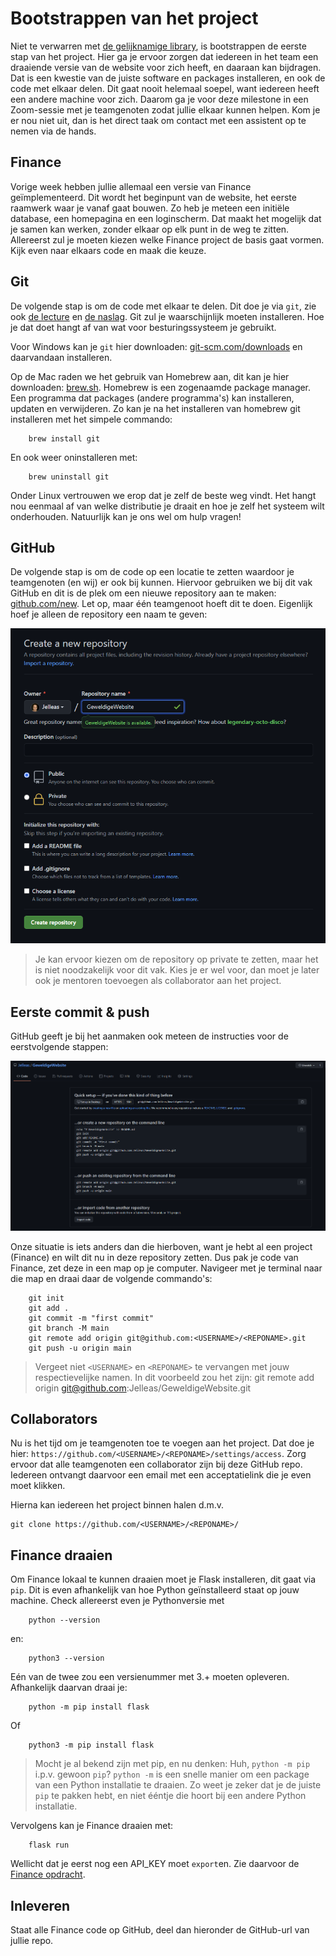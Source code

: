 # Bootstrappen van het project

Niet te verwarren met [de gelijknamige library](https://getbootstrap.com/), is bootstrappen de eerste stap van het project. Hier ga je ervoor zorgen dat iedereen in het team een draaiende versie van de website voor zich heeft, en daaraan kan bijdragen. Dat is een kwestie van de juiste software en packages installeren, en ook de code met elkaar delen. Dit gaat nooit helemaal soepel, want iedereen heeft een andere machine voor zich. Daarom ga je voor deze milestone in een Zoom-sessie met je teamgenoten zodat jullie elkaar kunnen helpen. Kom je er nou niet uit, dan is het direct taak om contact met een assistent op te nemen via de hands.


## Finance

Vorige week hebben jullie allemaal een versie van Finance geïmplementeerd. Dit wordt het beginpunt van de website, het eerste raamwerk waar je vanaf gaat bouwen. Zo heb je meteen een initiële database, een homepagina en een loginscherm. Dat maakt het mogelijk dat je samen kan werken, zonder elkaar op elk punt in de weg te zitten. Allereerst zul je moeten kiezen welke Finance project de basis gaat vormen. Kijk even naar elkaars code en maak die keuze.


## Git

De volgende stap is om de code met elkaar te delen. Dit doe je via `git`, zie ook [de lecture](/lectures/git) en [de naslag](/naslag/git). Git zul je waarschijnlijk moeten installeren. Hoe je dat doet hangt af van wat voor besturingssysteem je gebruikt. 

Voor Windows kan je `git` hier downloaden: [git-scm.com/downloads](https://git-scm.com/downloads) en daarvandaan installeren. 

Op de Mac raden we het gebruik van Homebrew aan, dit kan je hier downloaden: [brew.sh](https://brew.sh/). Homebrew is een zogenaamde package manager. Een programma dat packages (andere programma's) kan installeren, updaten en verwijderen. Zo kan je na het installeren van homebrew git installeren met het simpele commando:

        brew install git

En ook weer oninstalleren met:

        brew uninstall git

Onder Linux vertrouwen we erop dat je zelf de beste weg vindt. Het hangt nou eenmaal af van welke distributie je draait en hoe je zelf het systeem wilt onderhouden. Natuurlijk kan je ons wel om hulp vragen!


## GitHub

De volgende stap is om de code op een locatie te zetten waardoor je teamgenoten (en wij) er ook bij kunnen. Hiervoor gebruiken we bij dit vak GitHub en dit is de plek om een nieuwe repository aan te maken: [github.com/new](https://github.com/new). Let op, maar één teamgenoot hoeft dit te doen. Eigenlijk hoef je alleen de repository een naam te geven:

![new repo](githubnew.png)

> Je kan ervoor kiezen om de repository op private te zetten, maar het is niet noodzakelijk voor dit vak. Kies je er wel voor, dan moet je later ook je mentoren toevoegen als collaborator aan het project.


## Eerste commit & push

GitHub geeft je bij het aanmaken ook meteen de instructies voor de eerstvolgende stappen:

![eerste push](firstpush.png)

Onze situatie is iets anders dan die hierboven, want je hebt al een project (Finance) en wilt dit nu in deze repository zetten. Dus pak je code van Finance, zet deze in een map op je computer. Navigeer met je terminal naar die map en draai daar de volgende commando's:

        git init
        git add .
        git commit -m "first commit"
        git branch -M main
        git remote add origin git@github.com:<USERNAME>/<REPONAME>.git
        git push -u origin main

> Vergeet niet `<USERNAME>` en `<REPONAME>` te vervangen met jouw respectievelijke namen. In dit voorbeeld zou het zijn: git remote add origin git@github.com:Jelleas/GeweldigeWebsite.git


## Collaborators

Nu is het tijd om je teamgenoten toe te voegen aan het project. Dat doe je hier: `https://github.com/<USERNAME>/<REPONAME>/settings/access`. Zorg ervoor dat alle teamgenoten een collaborator zijn bij deze GitHub repo. Iedereen ontvangt daarvoor een email met een acceptatielink die je even moet klikken.

Hierna kan iedereen het project binnen halen d.m.v.

    git clone https://github.com/<USERNAME>/<REPONAME>/


## Finance draaien

Om Finance lokaal te kunnen draaien moet je Flask installeren, dit gaat via `pip`. Dit is even afhankelijk van hoe Python geïnstalleerd staat op jouw machine. Check allereerst even je Pythonversie met

        python --version

en:

        python3 --version

Eén van de twee zou een versienummer met 3.+ moeten opleveren. Afhankelijk daarvan draai je:


        python -m pip install flask

Of

        python3 -m pip install flask

> Mocht je al bekend zijn met pip, en nu denken: Huh, `python -m pip` i.p.v. gewoon `pip`? `python -m` is een snelle manier om een package van een Python installatie te draaien. Zo weet je zeker dat je de juiste `pip` te pakken hebt, en niet ééntje die hoort bij een andere Python installatie.

Vervolgens kan je Finance draaien met:

        flask run

Wellicht dat je eerst nog een API_KEY moet `export`en. Zie daarvoor de [Finance opdracht](/problems/finance).


## Inleveren

Staat alle Finance code op GitHub, deel dan hieronder de GitHub-url van jullie repo.